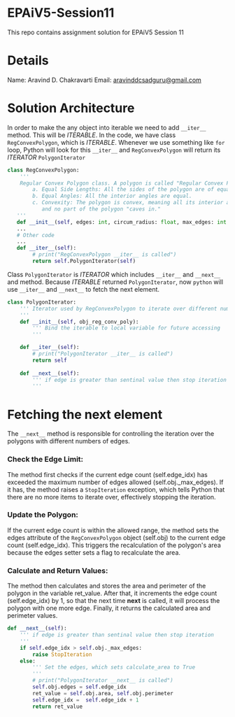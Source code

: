 # EPAiV5-Session11
This repo contains assignment solution for EPAiV5 Session 11

# Details
Name: Aravind D. Chakravarti
Email: aravinddcsadguru@gmail.com

# Solution Architecture
In order to make the any object into iterable we need to add `__iter__` method. This will be *ITERABLE*. In the code, we have class `RegConvexPolygon`, which is *ITERABLE*. Whenever we use something like `for` loop, Python will look for this `__iter__` and `RegConvexPolygon` will return its *ITERATOR* `PolygonIterator`

```python
class RegConvexPolygon:
    '''
    Regular Convex Polygon class. A polygon is called "Regular Convex Polygon" if and only if:
        a. Equal Side Lengths: All the sides of the polygon are of equal length.
        b. Equal Angles: All the interior angles are equal.
        c. Convexity: The polygon is convex, meaning all its interior angles are less than 180 degrees, 
           and no part of the polygon "caves in."
   '''
   def __init__(self, edges: int, circum_radius: float, max_edges: int = 10) -> None:
   ...
   # Other code
   ...
   def __iter__(self):
        # print("RegConvexPolygon __iter__ is called")
        return self.PolygonIterator(self)
```

Class `PolygonIterator` is *ITERATOR* which includes `__iter__` and `__next__` and method. Because *ITERABLE* returned `PolygonIterator`, now `python` will use `__iter__` and `__next__` to fetch the next element.

```python
class PolygonIterator:
    ''' Iterator used by RegConvexPolygon to iterate over different number of edges
    '''
    def __init__(self, obj_reg_conv_poly):
        ''' Bind the iterable to local variable for future accessing
        '''

    def __iter__(self):
        # print("PolygonIterator __iter__ is called")
        return self
    
    def __next__(self):
        ''' if edge is greater than sentinal value then stop iteration
        '''
```

# Fetching the next element 
The `__next__` method is responsible for controlling the iteration over the polygons with different numbers of edges.

### Check the Edge Limit:
The method first checks if the current edge count (self.edge_idx) has exceeded the maximum number of edges allowed (self.obj._max_edges).
If it has, the method raises a `StopIteration` exception, which tells Python that there are no more items to iterate over, effectively stopping the iteration.

### Update the Polygon:
If the current edge count is within the allowed range, the method sets the edges attribute of the `RegConvexPolygon` object (self.obj) to the current edge count (self.edge_idx).
This triggers the recalculation of the polygon's area because the edges setter sets a flag to recalculate the area.

### Calculate and Return Values:
The method then calculates and stores the area and perimeter of the polygon in the variable ret_value.
After that, it increments the edge count (self.edge_idx) by 1, so that the next time __next__ is called, it will process the polygon with one more edge.
Finally, it returns the calculated area and perimeter values.

```python
def __next__(self):
    ''' if edge is greater than sentinal value then stop iteration
    '''
    if self.edge_idx > self.obj._max_edges:
        raise StopIteration
    else:
        ''' Set the edges, which sets calculate_area to True
        '''
        # print("PolygonIterator __next__ is called")
        self.obj.edges = self.edge_idx
        ret_value = self.obj.area, self.obj.perimeter
        self.edge_idx =  self.edge_idx + 1
        return ret_value
```


